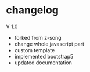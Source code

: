 # changelog

V 1.0 
- forked from z-song
- change whole javascript part
- custom template
- implemented bootstrap5
- updated documentation
